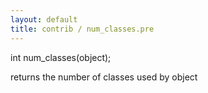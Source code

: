 ```yaml
---
layout: default
title: contrib / num_classes.pre
---
```


int num_classes(object);

returns the number of classes used by object
